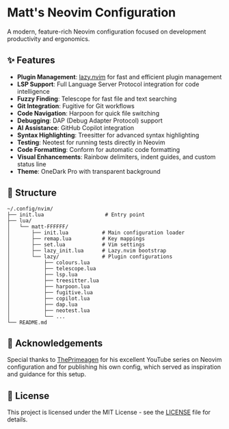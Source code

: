 # Matt's Neovim Configuration

A modern, feature-rich Neovim configuration focused on development productivity and ergonomics.

## ✨ Features

- **Plugin Management**: [lazy.nvim](https://github.com/folke/lazy.nvim) for fast and efficient plugin management
- **LSP Support**: Full Language Server Protocol integration for code intelligence
- **Fuzzy Finding**: Telescope for fast file and text searching
- **Git Integration**: Fugitive for Git workflows
- **Code Navigation**: Harpoon for quick file switching
- **Debugging**: DAP (Debug Adapter Protocol) support
- **AI Assistance**: GitHub Copilot integration
- **Syntax Highlighting**: Treesitter for advanced syntax highlighting
- **Testing**: Neotest for running tests directly in Neovim
- **Code Formatting**: Conform for automatic code formatting
- **Visual Enhancements**: Rainbow delimiters, indent guides, and custom status line
- **Theme**: OneDark Pro with transparent background

## 📁 Structure

```
~/.config/nvim/
├── init.lua                    # Entry point
├── lua/
│   └── matt-FFFFFF/
│       ├── init.lua           # Main configuration loader
│       ├── remap.lua          # Key mappings
│       ├── set.lua            # Vim settings
│       ├── lazy_init.lua      # Lazy.nvim bootstrap
│       └── lazy/              # Plugin configurations
│           ├── colours.lua
│           ├── telescope.lua
│           ├── lsp.lua
│           ├── treesitter.lua
│           ├── harpoon.lua
│           ├── fugitive.lua
│           ├── copilot.lua
│           ├── dap.lua
│           ├── neotest.lua
│           └── ...
└── README.md
```

## 🙏 Acknowledgements

Special thanks to [ThePrimeagen](https://github.com/ThePrimeagen) for his excellent YouTube series on Neovim configuration and for publishing his own config, which served as inspiration and guidance for this setup.

## 📝 License

This project is licensed under the MIT License - see the [LICENSE](LICENSE) file for details.
